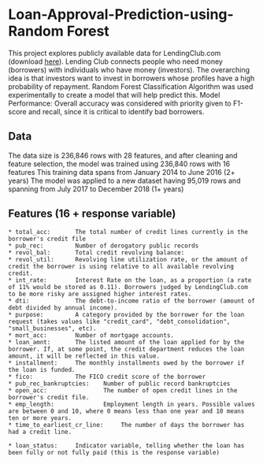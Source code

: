# Loan-Approval-Prediction-using-Random Forest

This project explores publicly available data for LendingClub.com (download [here](https://figshare.com/articles/dataset/Lending_Club/22121477/4?file=39316160)). 
Lending Club connects people who need money (borrowers) with individuals who have money (investors). The overarching idea is that investors want to invest in borrowers whose profiles have a high probability of repayment. 
Random Forest Classification Algorithm was used experimentally to create a model that will help predict this.
Model Performance: Overall accuracy was considered with priority given to F1-score and recall, since it is critical to identify bad borrowers.

## Data
The data size is 236,846 rows with 28 features, and after cleaning and feature selection, the model was trained using 236,840 rows with 16 features
This training data spans from January 2014 to June 2016 (2+ years)
The model was applied to a new dataset having 95,019 rows and spanning from July 2017 to December 2018 (1+ years)

## Features (16 + response variable)
    * total_acc:       The total number of credit lines currently in the borrower's credit file
    * pub_rec:         Number of derogatory public records
    * revol_bal:       Total credit revolving balance: 
    * revol_util:      Revolving line utilization rate, or the amount of credit the borrower is using relative to all available revolving credit.
    * int_rate:        Interest Rate on the loan, as a proportion (a rate of 11% would be stored as 0.11). Borrowers judged by LendingClub.com to be more risky are assigned higher interest rates.
    * dti:             The debt-to-income ratio of the borrower (amount of debt divided by annual income).
    * purpose:         A category provided by the borrower for the loan request (takes values like "credit_card", "debt_consolidation", "small_businesses", etc). 
    * mort_acc:        Number of mortgage accounts.
    * loan_amnt:       The listed amount of the loan applied for by the borrower. If, at some point, the credit department reduces the loan amount, it will be reflected in this value.
    * installment:     The monthly installments owed by the borrower if the loan is funded.
    * fico:            The FICO credit score of the borrower
    * pub_rec_bankruptcies:    Number of public record bankruptcies
    * open_acc:                The number of open credit lines in the borrower's credit file.
    * emp_length:              Employment length in years. Possible values are between 0 and 10, where 0 means less than one year and 10 means ten or more years.
    * time_to_earliest_cr_line:     The number of days the borrower has had a credit line.
    
    * loan_status:     Indicator variable, telling whether the loan has been fully or not fully paid (this is the response variable)

